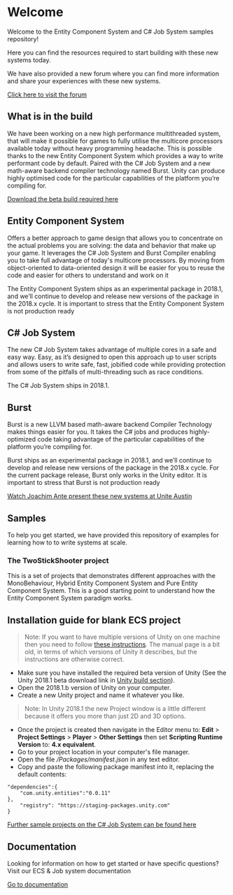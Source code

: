 # Welcome
Welcome to the Entity Component System and C# Job System samples repository!

Here you can find the resources required to start building with these new systems today.

We have also provided a new forum where you can find more information and share your experiences with these new systems.

[Click here to visit the forum](https://unity3d.com/performance-by-default)

## What is in the build
We have been working on a new high performance multithreaded system, that will make it possible for games to fully utilise the multicore processors available today without heavy programming headache. This is possible thanks to the new Entity Component System which provides a way to write performant code by default. Paired with the C# Job System and a new math-aware backend compiler technology named Burst. Unity can produce highly optimised code for the particular capabilities of the platform you’re compiling for. 

[Download the beta build required here](https://beta.unity3d.com/download/ed1bf90b40e6/public_download.html)

## Entity Component System
Offers a better approach to game design  that allows you to concentrate on the actual problems you are solving: the data and behavior that make up your game. It leverages the C# Job System and Burst Compiler enabling you to take full advantage of today's multicore processors. By moving from object-oriented to data-oriented design it will be easier for you to reuse the code and easier for others to understand and work on it

The Entity Component System ships as an experimental package in 2018.1, and we’ll continue to develop and release new versions of the package in the 2018.x cycle. It is important to stress that the Entity Component System is not production ready 

## C# Job System
The new C# Job System takes advantage of multiple cores in a safe and easy way. Easy, as it’s designed to open this approach up to user scripts and allows users to write safe, fast, jobified code while providing protection from some of the pitfalls of multi-threading such as race conditions.

The C# Job System ships in 2018.1.

## Burst
Burst is a new LLVM based math-aware backend Compiler Technology makes things easier for you. It takes the C# jobs and produces highly-optimized code taking advantage of the particular capabilities of the platform you’re compiling for.

Burst ships as an experimental package in 2018.1, and we’ll continue to develop and release new versions of the package in the 2018.x cycle. For the current package release, Burst only works in the Unity editor. It is important to stress that Burst is not production ready

[Watch Joachim Ante present these new systems at Unite Austin](https://youtu.be/tGmnZdY5Y-E)

## Samples
To help you get started, we have provided this repository of examples for learning how to to write systems at scale. 

### The TwoStickShooter project
This is a set of projects that demonstrates different approaches with the MonoBehaviour, Hybrid Entity Component System and Pure Entity Component System. This is a good starting point to understand how the Entity Component System paradigm works. 

## Installation guide for blank ECS project

> Note: If you want to have multiple versions of Unity on one machine then you need to follow [these instructions](https://docs.unity3d.com/462/Documentation/Manual/InstallingMultipleVersionsofUnity.html). The manual page is a bit old, in terms of which versions of Unity it describes, but the instructions are otherwise correct.

* Make sure you have installed the required beta version of Unity (See the Unity 2018.1 beta download link in [Unity build section](#unity-build)).
* Open the 2018.1.b version of Unity on your computer.
* Create a new Unity project and name it whatever you like. 

> Note: In Unity 2018.1 the new Project window is a little different because it offers you more than just 2D and 3D options.

* Once the project is created then navigate in the Editor menu to: __Edit__ > __Project Settings__ > __Player__ > __Other Settings__ then set __Scripting Runtime Version__ to: __4.x equivalent__. 
* Go to your project location in your computer's file manager.
* Open the file _<project-name>/Packages/manifest.json_ in any text editor.
* Copy and paste the following package manifest into it, replacing the default contents:

```{
"dependencies":{
	"com.unity.entities":"0.0.11"
},
	"registry": "https://staging-packages.unity.com"
}
```

[Further sample projects on the C# Job System can be found here](https://github.com/stella3d/job-system-cookbook)

## Documentation
Looking for information on how to get started or have specific questions? Visit our ECS & Job system documentation 

[Go to documentation](Documentation/index.md)
